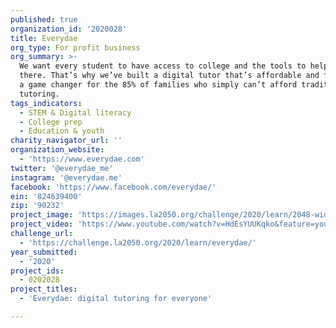 ```yaml
---
published: true
organization_id: '2020028'
title: Everydae
org_type: For profit business
org_summary: >-
  We want every student to have access to college and the tools to help them get
  there. That’s why we’ve built a digital tutor that’s affordable and fun. It’s
  a game changer for the 85% of families who simply can’t afford traditional
  tutoring.
tags_indicators:
  - STEM & Digital literacy
  - College prep
  - Education & youth
charity_navigator_url: ''
organization_website:
  - 'https://www.everydae.com'
twitter: '@everydae_me'
instagram: '@everydae.me'
facebook: 'https://www.facebook.com/everydae/'
ein: '824639400'
zip: '90232'
project_image: 'https://images.la2050.org/challenge/2020/learn/2048-wide/everydae.jpg'
project_video: 'https://www.youtube.com/watch?v=HdEsYUUKqko&feature=youtu.be'
challenge_url:
  - 'https://challenge.la2050.org/2020/learn/everydae/'
year_submitted:
  - '2020'
project_ids:
  - 0202028
project_titles:
  - 'Everydae: digital tutoring for everyone'

---
```

